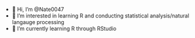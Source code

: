 - 👋 Hi, I’m @Nate0047
- 👀 I’m interested in learning R and conducting statistical analysis/natural langauge processing
- 🌱 I’m currently learning R through RStudio

<!---
Nate0047/Nate0047 is a ✨ special ✨ repository because its `README.md` (this file) appears on your GitHub profile.
You can click the Preview link to take a look at your changes.
--->
